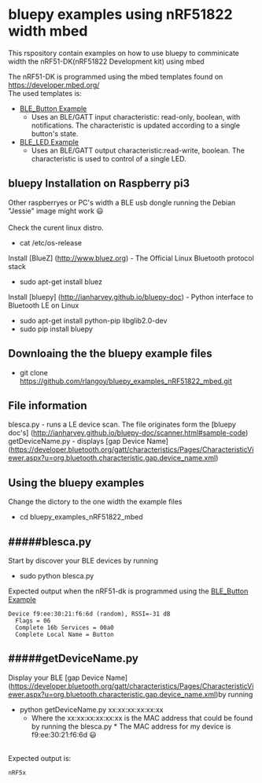 # bluepy examples using nRF51822 width mbed

This rspository contain examples on how to use bluepy to comminicate width the nRF51-DK(nRF51822 Development kit) using mbed<br>

The nRF51-DK is programmed using the mbed templates found on https://developer.mbed.org/<br>
The used templates is:  <br>
* [BLE_Button Example](https://developer.mbed.org/teams/Bluetooth-Low-Energy/code/BLE_Button/?platform=Nordic-nRF51-DK)
    * Uses an BLE/GATT input characteristic: read-only, boolean, with notifications. The characteristic is updated according to a single button's state.
* [BLE_LED    Example](https://developer.mbed.org/teams/Bluetooth-Low-Energy/code/BLE_LED/?platform=Nordic-nRF51-DK)
    * Uses an BLE/GATT output characteristic:read-write, boolean. The characteristic is used to control of a single LED.
    

bluepy Installation on Raspberry pi3 
------------------------------------
Other raspberryes or PC's width a BLE usb dongle running the Debian "Jessie" image might work :smiley:<br><br>
Check the curent linux distro. 
* cat /etc/os-release  

Install [BlueZ] (http://www.bluez.org)  - The Official Linux Bluetooth protocol stack
* sudo apt-get install bluez

Install [bluepy] (http://ianharvey.github.io/bluepy-doc) - Python interface to Bluetooth LE on Linux
* sudo apt-get install python-pip libglib2.0-dev
* sudo pip install bluepy

Downloaing the the bluepy example files
----------------------------------------
*  git clone https://github.com/rlangoy/bluepy_examples_nRF51822_mbed.git

File information
----------------
blesca.py - runs a LE device scan. The file originates form the [bluepy doc's] (http://ianharvey.github.io/bluepy-doc/scanner.html#sample-code)<br>
getDeviceName.py - displays [gap Device Name] (https://developer.bluetooth.org/gatt/characteristics/Pages/CharacteristicViewer.aspx?u=org.bluetooth.characteristic.gap.device_name.xml)


Using the bluepy examples
-------------------------
Change the dictory to the one width the example files
* cd bluepy_examples_nRF51822_mbed

#####blesca.py
--------------
Start by discover your BLE devices by running
* sudo python blesca.py

Expected output when the nRF51-dk is programmed using the [BLE_Button Example](https://developer.mbed.org/teams/Bluetooth-Low-Energy/code/BLE_Button/?platform=Nordic-nRF51-DK)
```text
Device f9:ee:30:21:f6:6d (random), RSSI=-31 dB
  Flags = 06
  Complete 16b Services = 00a0
  Complete Local Name = Button
```

#####getDeviceName.py
---------------------
Display your BLE [gap Device Name] (https://developer.bluetooth.org/gatt/characteristics/Pages/CharacteristicViewer.aspx?u=org.bluetooth.characteristic.gap.device_name.xml)by running
* python getDeviceName.py xx:xx:xx:xx:xx:xx 
   *   Where the xx:xx:xx:xx:xx:xx is the MAC address that could be found by running the blesca.py 
      * The MAC address for my device is f9:ee:30:21:f6:6d   :smiley: 

<br> Expected output is:
```text
nRF5x
```
